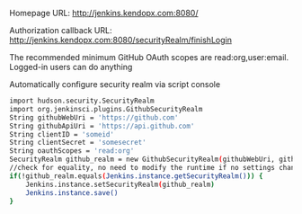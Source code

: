 Homepage URL:
http://jenkins.kendopx.com:8080/

Authorization callback URL: 
http://jenkins.kendopx.com:8080/securityRealm/finishLogin

The recommended minimum GitHub OAuth scopes are read:org,user:email.
Logged-in users can do anything

Automatically configure security realm via script console

```sh
import hudson.security.SecurityRealm
import org.jenkinsci.plugins.GithubSecurityRealm
String githubWebUri = 'https://github.com'
String githubApiUri = 'https://api.github.com'
String clientID = 'someid'
String clientSecret = 'somesecret'
String oauthScopes = 'read:org'
SecurityRealm github_realm = new GithubSecurityRealm(githubWebUri, githubApiUri, clientID, clientSecret, oauthScopes)
//check for equality, no need to modify the runtime if no settings changed
if(!github_realm.equals(Jenkins.instance.getSecurityRealm())) {
    Jenkins.instance.setSecurityRealm(github_realm)
    Jenkins.instance.save()
}
```